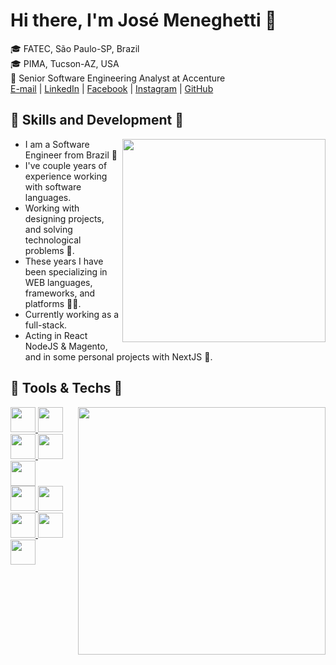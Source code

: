 # Hi there, I'm José Meneghetti 👋                                                                 
🎓 FATEC, São Paulo-SP, Brazil<br>
🎓 PIMA, Tucson-AZ, USA<br>
👷 Senior Software Engineering Analyst at Accenture<br>
[E-mail](mailto:jrmp.dev@gmail.com) | [LinkedIn](https://www.linkedin.com/in/jos%C3%A9-ricardo-meneghetti-pinto-6b049695/) | [Facebook](https://www.facebook.com/zee.meneghetti) | [Instagram](https://www.instagram.com/jose_meneghetti/) | [GitHub](https://github.com/JoseMeneghetti) 


## 📌 Skills and Development 📌

<div align=right>
  <a href="https://github.com/JoseMeneghetti">
    <img width=325 align="right" src="https://github-readme-stats.vercel.app/api/top-langs/?username=JoseMeneghetti&layout=compact&langs_count=7&theme=dark"/>
  </a>
</div>
  
* I am a Software Engineer from Brazil 🏡
* I've couple years of experience working with software languages.
* Working with designing projects, and solving technological problems 👾.
* These years I have been specializing in WEB languages, frameworks, and platforms 🚀✨. 
* Currently working as a full-stack. 
* Acting in React NodeJS & Magento, and in some personal projects with NextJS 🔨. 

## 📌 Tools & Techs 📌

<div align='right'>
  <a href="https://github.com/JoseMeneghetti">
    <img width=396 align='right' src="https://github-readme-stats.vercel.app/api?username=JoseMeneghetti&show_icons=true&theme=dark&include_all_commits=true&count_private=true"/>
</div>
  
<div>
  <img src="https://cdn.jsdelivr.net/gh/devicons/devicon/icons/react/react-original.svg" width="40" height="40" /> 
  <img src="https://cdn.jsdelivr.net/gh/devicons/devicon/icons/nextjs/nextjs-original.svg" width="40" height="40"/>
  <img src="https://cdn.jsdelivr.net/gh/devicons/devicon/icons/tailwindcss/tailwindcss-plain.svg" width="40" height="40"/>  
  <img src="https://cdn.jsdelivr.net/gh/devicons/devicon/icons/typescript/typescript-original.svg" width="40" height="40"/>         
  <img src="https://cdn.jsdelivr.net/gh/devicons/devicon/icons/nodejs/nodejs-original.svg" width="40" height="40" />                            
</div>
<div>
  <img src="https://cdn.jsdelivr.net/gh/devicons/devicon/icons/magento/magento-original.svg" width="40" height="40"/>
  <img src="https://cdn.jsdelivr.net/gh/devicons/devicon/icons/git/git-original.svg" width="40" height="40"/>
  <img src="https://cdn.jsdelivr.net/gh/devicons/devicon/icons/html5/html5-original-wordmark.svg" width="40" height="40"/>
  <img src="https://cdn.jsdelivr.net/gh/devicons/devicon/icons/css3/css3-original-wordmark.svg" width="40" height="40"/>
  <img src="https://cdn.jsdelivr.net/gh/devicons/devicon/icons/javascript/javascript-original.svg" width="40" height="40"/> 
</div>


<!--
**JoseMeneghetti/JoseMeneghetti** is a ✨ _special_ ✨ repository because its `README.md` (this file) appears on your GitHub profile.

Here are some ideas to get you started:

- 🔭 I’m currently working on ...
- 🌱 I’m currently learning ...
- 👯 I’m looking to collaborate on ...
- 🤔 I’m looking for help with ...
- 💬 Ask me about ...
- 📫 How to reach me: ...
- 😄 Pronouns: ...
- ⚡ Fun fact: ...
-->
